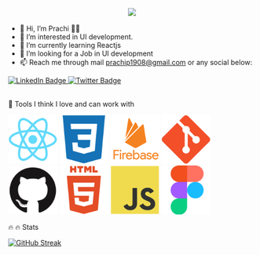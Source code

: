 <div id="header" align="center">

<img src="https://media.giphy.com/media/wfSJ97ypGvHPdJjZPj/giphy.gif" width="800">

</div>

- 👋 Hi, I’m Prachi  :woman_technologist:
- 👀 I’m interested in UI development.
- 🌱 I’m currently learning Reactjs
- 💞️ I’m looking for a Job in UI development
- 📫 Reach me through mail prachip1908@gmail.com or any social below:


<div id="badges">
  <a href="https://www.linkedin.com/in/prachi-priyadarshini/">
    <img src="https://img.shields.io/badge/LinkedIn-blue?style=for-the-badge&logo=linkedin&logoColor=white" alt="LinkedIn Badge"/>
  </a>
 
  <a href="https://twitter.com/uxprachicodes">
    <img src="https://img.shields.io/badge/Twitter-blue?style=for-the-badge&logo=twitter&logoColor=white" alt="Twitter Badge"/>
  </a>
</div>

<img src="https://komarev.com/ghpvc/?username=prachip1&style=flat-square&color=blue" alt=""/>



🧰 Tools I think I love and can work with
<div>
  
  
<img src="https://github.com/devicons/devicon/blob/master/icons/react/react-original.svg" width="100">
<img src="https://github.com/devicons/devicon/blob/master/icons/css3/css3-plain.svg" width="100">
<img src="https://github.com/devicons/devicon/blob/master/icons/firebase/firebase-plain-wordmark.svg" width="100">
<img src="https://github.com/devicons/devicon/blob/master/icons/git/git-original.svg" width="100">
<img src="https://github.com/devicons/devicon/blob/master/icons/github/github-original.svg" width="100">
<img src="https://github.com/devicons/devicon/blob/master/icons/html5/html5-plain-wordmark.svg" width="100">
<img src="https://github.com/devicons/devicon/blob/master/icons/javascript/javascript-original.svg" width="100">
<img src="https://github.com/devicons/devicon/blob/master/icons/figma/figma-original.svg" width="100">
</div>



 🔥 🔥 Stats
<div width="600">

  
  [![GitHub Streak](http://github-readme-streak-stats.herokuapp.com?user=prachip1&theme=nightowl&hide_border=true&border_radius=7.2&date_format=j%20M%5B%20Y%5D)](https://git.io/streak-stats)
  
</div>
  



<!---
prachip1/prachip1 is a ✨ special ✨ repository because its `README.md` (this file) appears on your GitHub profile.
You can click the Preview link to take a look at your changes.
--->
